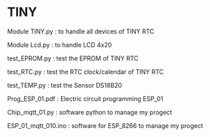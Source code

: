 # TINY

Module TINY.py 	    : to handle all devices of TINY RTC

Module  Lcd.py	  	: to handle LCD 4x20 

test_EPROM.py	      : test the EPROM of TINY RTC

test_RTC.py			    : test the RTC clock/calendar of TINY RTC

test_TEMP.py	      : test the Sensor DS18B20

Prog_ESP_01.pdf     : Electric circuit programming ESP_01

Chip_mqtt_01.py			: software python to manage my progect 

ESP_01_mqtt_010.ino	: software for ESP_8266 to manage my progect
